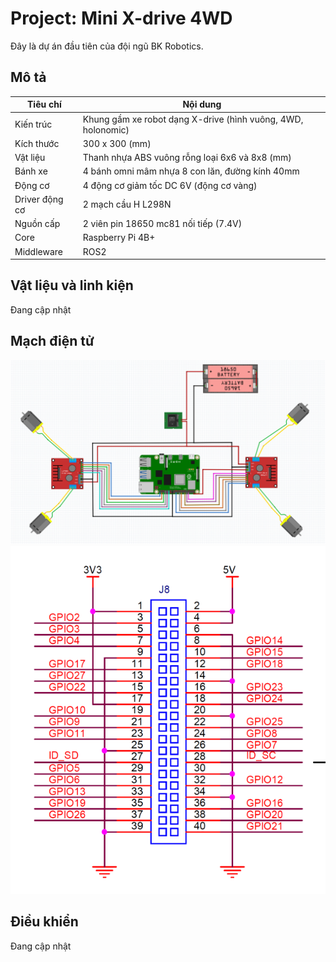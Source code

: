 # Project: Mini X-drive 4WD
Đây là dự án đầu tiên của đội ngũ BK Robotics.

## Mô tả
| Tiêu chí      | Nội dung |
| ----------- | ----------- |
| Kiến trúc     | Khung gầm xe robot dạng X-drive (hình vuông, 4WD, holonomic)|
| Kích thước   | 300 x 300 (mm)  |
| Vật liệu | Thanh nhựa ABS vuông rỗng loại 6x6 và 8x8 (mm) |
| Bánh xe | 4 bánh omni mâm nhựa 8 con lăn, đường kính 40mm |
| Động cơ | 4 động cơ giảm tốc DC 6V (động cơ vàng)|
| Driver động cơ | 2 mạch cầu H L298N |
| Nguồn cấp | 2 viên pin 18650 mc81 nối tiếp (7.4V) |
| Core | Raspberry Pi 4B+ |
| Middleware | ROS2 |

## Vật liệu và linh kiện
Đang cập nhật

## Mạch điện tử
![Sơ đồ nối mạch linh kiện](/images/circuit-schematic.png)
![Sơ đồ kết nối với GPIO của Raspberry Pi](/images/raspi-gpio-schematic.png)

## Điều khiển
Đang cập nhật
